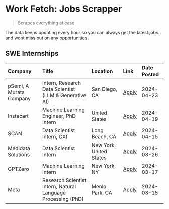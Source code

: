 # Work Fetch: Jobs Scrapper
> Scrapes everything at ease

The data keeps updating every hour so you can always get the latest jobs and wont miss out on any opportunities.

## SWE Internships
<!--START_SECTION:workfetch-->
| Company                 | Title                                                        | Location                | Link                                                                                                                                                                                                                                                                       | Date Posted   |
|:------------------------|:-------------------------------------------------------------|:------------------------|:---------------------------------------------------------------------------------------------------------------------------------------------------------------------------------------------------------------------------------------------------------------------------|:--------------|
| pSemi, A Murata Company | Intern, Research Data Scientist (LLM & Generative AI)        | San Diego, CA           | [Apply](https://www.linkedin.com/jobs/view/intern-research-data-scientist-llm-generative-ai-at-psemi-a-murata-company-3887074168?position=5&pageNum=0&refId=GRChGVuxPezZg2qjTwEvsg%3D%3D&trackingId=1mLj6NN7rRhmuRM1iU2TBg%3D%3D&trk=public_jobs_jserp-result_search-card) | 2024-04-23    |
| Instacart               | Machine Learning Engineer, PhD Intern                        | United States           | [Apply](https://www.linkedin.com/jobs/view/machine-learning-engineer-phd-intern-at-instacart-3901991739?position=2&pageNum=0&refId=GRChGVuxPezZg2qjTwEvsg%3D%3D&trackingId=s25joYkts45Kj3APl%2Bb8MQ%3D%3D&trk=public_jobs_jserp-result_search-card)                        | 2024-04-19    |
| SCAN                    | Data Scientist Intern, CXI                                   | Long Beach, CA          | [Apply](https://www.linkedin.com/jobs/view/data-scientist-intern-cxi-at-scan-3899690492?position=10&pageNum=0&refId=GRChGVuxPezZg2qjTwEvsg%3D%3D&trackingId=nXWAMEa7z4dipQhNb%2FMquA%3D%3D&trk=public_jobs_jserp-result_search-card)                                       | 2024-04-15    |
| Medidata Solutions      | Data Scientist Intern                                        | New York, United States | [Apply](https://www.linkedin.com/jobs/view/data-scientist-intern-at-medidata-solutions-3810253704?position=3&pageNum=0&refId=GRChGVuxPezZg2qjTwEvsg%3D%3D&trackingId=%2FkUFycHNbFRGOiNnBzOjdg%3D%3D&trk=public_jobs_jserp-result_search-card)                              | 2024-03-26    |
| GPTZero                 | Machine Learning Intern                                      | New York, NY            | [Apply](https://www.linkedin.com/jobs/view/machine-learning-intern-at-gptzero-3860723963?position=9&pageNum=0&refId=GRChGVuxPezZg2qjTwEvsg%3D%3D&trackingId=9XPbEXF8x%2BxfJXQOfQm9pw%3D%3D&trk=public_jobs_jserp-result_search-card)                                       | 2024-03-17    |
| Meta                    | Research Scientist Intern, Natural Language Processing (PhD) | Menlo Park, CA          | [Apply](https://www.linkedin.com/jobs/view/research-scientist-intern-natural-language-processing-phd-at-meta-3858718375?position=7&pageNum=0&refId=GRChGVuxPezZg2qjTwEvsg%3D%3D&trackingId=urU5K7aU%2F24Q08ojwP2NAA%3D%3D&trk=public_jobs_jserp-result_search-card)        | 2024-03-15    |
<!--END_SECTION:workfetch-->
